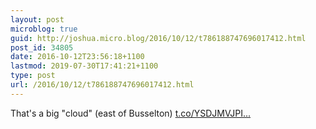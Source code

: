 ```yaml
---
layout: post
microblog: true
guid: http://joshua.micro.blog/2016/10/12/t786188747696017412.html
post_id: 34805
date: 2016-10-12T23:56:18+1100
lastmod: 2019-07-30T17:41:21+1100
type: post
url: /2016/10/12/t786188747696017412.html
---
```

That's a big "cloud" (east of Busselton) [t.co/YSDJMVJPI...](https://t.co/YSDJMVJPID)
